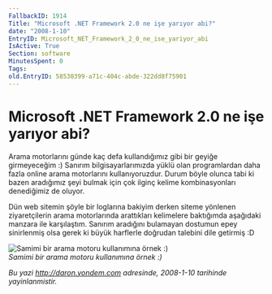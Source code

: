 ```yaml
---
FallbackID: 1914
Title: "Microsoft .NET Framework 2.0 ne işe yarıyor abi?"
date: "2008-1-10"
EntryID: Microsoft_NET_Framework_2_0_ne_ise_yariyor_abi
IsActive: True
Section: software
MinutesSpent: 0
Tags: 
old.EntryID: 58530399-a71c-404c-abde-322dd8f75901
---
```

# Microsoft .NET Framework 2.0 ne işe yarıyor abi?
Arama motorlarını günde kaç defa kullandığımız gibi bir geyiğe
girmeyeceğim :) Sanırım bilgisayarlarımızda yüklü olan programlardan
daha fazla online arama motorlarını kullanıyoruzdur. Durum böyle olunca
tabi ki bazen aradığımız şeyi bulmak için çok ilginç kelime
kombinasyonları denediğimiz de oluyor.

Dün web sitemin şöyle bir loglarına bakiyim derken siteme yönlenen
ziyaretçilerin arama motorlarında arattıkları kelimelere baktığımda
aşağıdaki manzara ile karşılaştım. Sanırım aradığını bulamayan dostumun
epey sinirlenmiş olsa gerek ki büyük harflerle doğrudan talebini dile
getirmiş :D

![Samimi bir arama motoru kullanımına örnek
:)](media/Microsoft_NET_Framework_2_0_ne_ise_yariyor_abi/10012008.png)\
*Samimi bir arama motoru kullanımına örnek :)*



*Bu yazi http://daron.yondem.com adresinde, 2008-1-10 tarihinde yayinlanmistir.*

